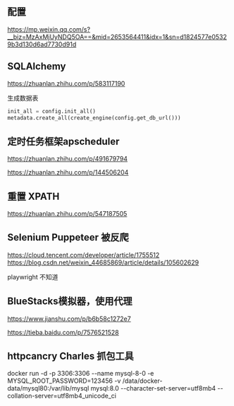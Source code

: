 ## 配置

https://mp.weixin.qq.com/s?__biz=MzAxMjUyNDQ5OA==&mid=2653564411&idx=1&sn=d1824577e05329b3d130d6ad7730d91d

## SQLAlchemy

<https://zhuanlan.zhihu.com/p/583117190>

生成数据表

```python
init_all = config.init_all()
metadata.create_all(create_engine(config.get_db_url()))
```

## 定时任务框架apscheduler

<https://zhuanlan.zhihu.com/p/491679794>

<https://zhuanlan.zhihu.com/p/144506204>

## 重置 XPATH

<https://zhuanlan.zhihu.com/p/547187505>

## Selenium Puppeteer 被反爬

<https://cloud.tencent.com/developer/article/1755512> <https://blog.csdn.net/weixin_44685869/article/details/105602629>

playwright 不知道

## BlueStacks模拟器，使用代理

https://www.jianshu.com/p/b6b58c1272e7

<https://tieba.baidu.com/p/7576521528>

## httpcancry Charles 抓包工具

docker run -d -p 3306:3306 --name mysql-8-0 -e MYSQL_ROOT_PASSWORD=123456 -v /data/docker-data/mysql80:/var/lib/mysql mysql:8.0 --character-set-server=utf8mb4 --collation-server=utf8mb4_unicode_ci